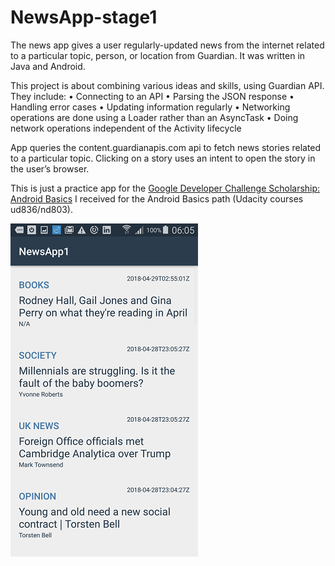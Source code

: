 # NewsApp-stage1

The news app gives a user regularly-updated news from the internet related to a particular topic, person, or location from Guardian. 
It was written in Java and Android.

This project is about combining various ideas and skills, using Guardian API. They include:
•	Connecting to an API
•	Parsing the JSON response
•	Handling error cases
•	Updating information regularly
•	Networking operations are done using a Loader rather than an AsyncTask
•	Doing network operations independent of the Activity lifecycle

App queries the content.guardianapis.com api to fetch news stories related to a particular topic. Clicking on a story uses an intent to open the story in the user’s browser.

This is just a practice app for the <a href="https://www.udacity.com/google-scholarships">Google Developer Challenge Scholarship: Android Basics</a> I received for the Android Basics path (Udacity courses ud836/nd803). 

![alt text](https://raw.githubusercontent.com/AleksandraWozniak/NewsApp-stage1/master/Screenshot_2018-04-29-06-05-09.png)
